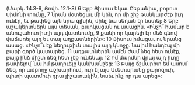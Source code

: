 (Մարկ. 14.3-9, Յովհ. 12.1-8)
6 Երբ Յիսուս եկաւ Բեթանիա, բորոտ Սիմոնի տունը, 7 նրան մօտեցաւ մի կին, որ մի շիշ թանկարժէք իւղ ունէր, եւ թափեց այն նրա գլխին, մինչ նա սեղան էր նստել: 8 Երբ աշակերտներն այս տեսան, բարկացան ու ասացին. «Ինչի՞ համար է անուշահոտ իւղի այդ վատնումը, 9 քանի որ կարելի էր մեծ գնով վաճառել այդ եւ տալ աղքատներին»: 10 Յիսուս իմացաւ ու նրանց ասաց. «Ինչո՞ւ էք նեղութիւն տալիս այդ կնոջը. նա իմ հանդէպ մի բարի գործ կատարեց. 11 աղքատներին ամէն ժամ ձեզ հետ ունէք, բայց ինձ միշտ ձեզ հետ չէք ունենայ: 12 Իմ մարմնի վրայ այդ իւղը թափելով՝ նա իմ թաղուելը կանխանշեց: 13 Բայց ճշմարիտ եմ ասում ձեզ, որ ամբողջ աշխարհում, ուր էլ այս Աւետարանը քարոզուի, պիտի պատմուի դրա յիշատակին, նաեւ ինչ որ դա արեց»:

